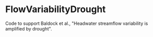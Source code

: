 # FlowVariabilityDrought
Code to support Baldock et al., "Headwater streamflow variability is amplified by drought". 
